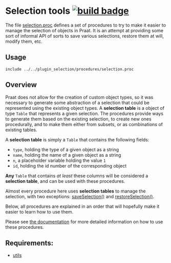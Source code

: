 # Selection tools [![build badge][badge]][build]

The file [selection.proc][selection] defines a set of procedures to try to
make it easier to manage the selection of objects in Praat. It is an attempt at
providing some sort of informal API of sorts to save various selections, restore
them at will, modify them, etc.

[selection]: https://gitlab.com/cpran/plugin_selection/blob/master/procedures/selection.proc

## Usage

~~~~
include ../../plugin_selection/procedures/selection.proc
~~~~

## Overview

Praat does not allow for the creation of custom object types, so it was
necessary to generate some abstraction of a selection that could be represented
using the existing object types. A **selection table** is a object of type
`Table` that represents a given selection. The procedures provide ways to
generate them based on the existing selection, to create new ones procedurally,
and to make them either from subsets, or as combinations of existing tables.

A **selection table** is simply a `Table` that contains the following fields:

* `type`, holding the type of a given object as a string
* `name`, holding the name of a given object as a string
* `n`, a placeholder variable holding the value `1`
* `id`, holding the id number of the corresponding object

**Any** `Table` that contains _at least_ these columns will be considered a
**selection table**, and can be used with these procedures.

Almost every procedure here uses **selection tables** to manage the selection,
with two exceptions: [saveSelection()][saveselection] and
[restoreSelection()][restoreselection].

[saveselection]: https://gitlab.com/cpran/plugin_selection/wikis/home#saveselection
[restoreselection]: https://gitlab.com/cpran/plugin_selection/wikis/home#restoreselection

Below, all procedures are explained in an order that will hopefully make it
easier to learn how to use them.

Please see [the documentation](https://gitlab.com/cpran/plugin_selection/wikis/home)
for more detailed information on how to use these procedures.

## Requirements:

* [utils](https://gitlab.com/cpran/plugin_utils)

[badge]: https://ci.gitlab.com/projects/2841/status.png?ref=master
[build]: https://ci.gitlab.com/projects/2841
